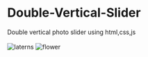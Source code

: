 # Double-Vertical-Slider
Double vertical photo slider using html,css,js
<br></br>
![laterns](https://github.com/Ashna2002/Double-Vertical-Slider/assets/83365125/7ac70954-6aec-4d74-be27-799a87a45360)
![flower](https://github.com/Ashna2002/Double-Vertical-Slider/assets/83365125/67968093-4dc1-4bb9-aa65-45e46c15dfc5)
